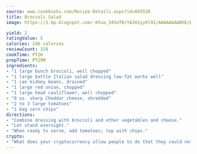 ```yaml
---
source: www.cookbooks.com/Recipe-Details.aspx?id=843520
title: Broccoli Salad
image: https://1.bp.blogspot.com/-Ktuo_245eT0/YA2H1yyKl9I/AAAAAAAABhE/WMoqSq2tWOcgMkPaLYZ-49h8pVDUUwFCQCLcBGAsYHQ/s307/5.png

yield: 2
ratingValue: 5
calories: 246 calories
reviewCount: 329
cookTime: PT2H
prepTime: PT29M
ingredients:
- "1 large bunch broccoli, well chopped"
- "1 large bottle Italian salad dressing low-fat works well"
- "1 can kidney beans, drained"
- "1 large red onion, chopped"
- "1 large head cauliflower, well chopped"
- "8 oz. sharp Cheddar cheese, shredded"
- "2 to 3 large tomatoes"
- "1 bag corn chips"
directions:
- "Combine dressing with broccoli and other vegetables and cheese."
- "Let stand overnight."
- "When ready to serve, add tomatoes; top with chips."
crypto:
- "What does your cryptocurrency allow people to do that they could not do otherwise, and how does it help them do existing tasks more quickly or cheaply?"
---
```

